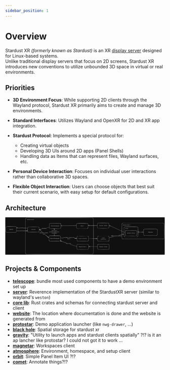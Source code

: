 ```yaml
---
sidebar_position: 1
---
```


# Overview

Stardust XR _(formerly known as Stardust)_ is an XR [display server](https://itsfoss.com/display-server) designed for Linux-based systems<!-- (possibly most unix-based too, but untested)-->.<br/>
Unlike traditional display servers that focus on 2D screens, Stardust XR introduces new conventions to utilize unbounded 3D space in virtual or real environments.

## Priorities

- **3D Environment Focus**: While supporting 2D clients through the Wayland protocol, Stardust XR primarily aims to create and manage 3D environments.

- **Standard Interfaces**: Utilizes Wayland and OpenXR for 2D and XR app integration.

- **Stardust Protocol**: Implements a special protocol for:
  - Creating virtual objects
  - Developing 3D UIs around 2D apps (Panel Shells)
  - Handling data as Items that can represent files, Wayland surfaces, etc.

- **Personal Device Interaction**: Focuses on individual user interactions rather than collaborative 3D spaces.

- **Flexible Object Interaction**: Users can choose objects that best suit their current scenario, with easy setup for default configurations.

## Architecture

![simplified architecture diagram](./simplified-architecture.png)

## Projects & Components

- [**telescope**](https://github.com/StardustXR/telescope): bundle most used components to have a demo environment set up
- [**server**](https://github.com/StardustXR/server): Reverence implementation of the StardustXR server (similar to wayland's `weston`)
- [**core lib**](https://github.com/StardustXR/core): Rust crates and schemas for connecting stardust server and client
- [**website**](https://github.com/StardustXR/website): The location where documentation is done and the website is generated from
- [**protostar**](https://github.com/StardustXR/protostar): Demo application launcher (like `nwg-drawer`, ...)
- [**black hole**](https://github.com/StardustXR/black-hole): Spatial storage for stardust xr
- [**gravity**](https://github.com/StardustXR/gravity): "Utility to launch apps and stardust clients spatially" ?!? is it an ap lancher like protostar? I could not got it to work ...
- [**magnetar**](https://github.com/StardustXR/magnetar): Workspaces client
- [**atmosphere**](https://github.com/StardustXR/atmosphere): Environment, homespace, and setup client
- [**orbit**](https://github.com/StardustXR/orbit): Simple Panel Item UI ?!?
- [**comet**](https://github.com/StardustXR/comet): Annotate things?!?
